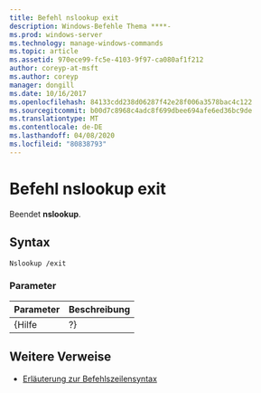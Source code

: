 ```yaml
---
title: Befehl nslookup exit
description: Windows-Befehle Thema ****-
ms.prod: windows-server
ms.technology: manage-windows-commands
ms.topic: article
ms.assetid: 970ece99-fc5e-4103-9f97-ca080af1f212
author: coreyp-at-msft
ms.author: coreyp
manager: dongill
ms.date: 10/16/2017
ms.openlocfilehash: 84133cdd238d06287f42e28f006a3578bac4c122
ms.sourcegitcommit: b00d7c8968c4adc8f699dbee694afe6ed36bc9de
ms.translationtype: MT
ms.contentlocale: de-DE
ms.lasthandoff: 04/08/2020
ms.locfileid: "80838793"
---
```

# <a name="nslookup-exit-command"></a>Befehl nslookup exit



Beendet **nslookup**.

## <a name="syntax"></a>Syntax

```
Nslookup /exit
```

### <a name="parameters"></a>Parameter

| Parameter | Beschreibung |
|-----------|-------------|
|   {Hilfe   |     ?}      |

## <a name="additional-references"></a>Weitere Verweise

- [Erläuterung zur Befehlszeilensyntax](command-line-syntax-key.md)